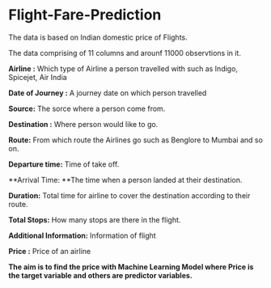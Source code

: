 # Flight-Fare-Prediction
The data is based on Indian domestic price of Flights.

The data comprising of 11 columns and arounf 11000 observtions in it.

**Airline :** Which type of Airline a person travelled with such as Indigo, Spicejet, Air India

**Date of Journey :** A journey date on which person travelled

**Source:** The sorce where a person come from.

**Destination :** Where person would like to go.

**Route:** From which route the Airlines go such as Benglore to Mumbai and so on.

**Departure time:** Time of take off.

**Arrival Time: **The time when a person landed at their destination.

**Duration:** Total time for airline to cover the destination according to their route.

**Total Stops:** How many stops are there in the flight.

**Additional Information:** Information of flight

**Price :** Price of an airline

**The aim is to find the price with Machine Learning Model where Price is the target variable and others are predictor variables.**


